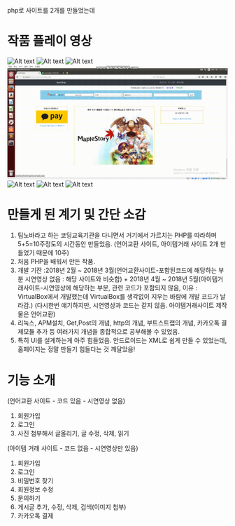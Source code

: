 php로 사이트를 2개를 만들었는데
 
 **작품 플레이 영상**
=======================================
![Alt text](videos/Item_Shop_1.gif "Item_Ship_1")
![Alt text](videos/Item_Shop_2.gif "Item_Ship_2")
![Alt text](videos/Item_Shop_3.gif "Item_Ship_3")
![Alt text](videos/Item_Shop_4.gif "Item_Ship_4")
![Alt text](videos/Item_Shop_5.gif "Item_Ship_5")
![Alt text](videos/Item_Shop_6.gif "Item_Ship_6")
![Alt text](videos/Item_Shop_7.gif "Item_Ship_7")


**만들게 된 계기 및 간단 소감**
=======================================
1. 팀노바라고 하는 코딩교육기관을 다니면서 거기에서 가르치는 PHP를 따라하며 5+5=10주정도의 시간동안 만들었음. (언어교환 사이트, 아이템거래 사이트 2개 만들었기 때문에 10주) 
2. 처음 PHP을 배워서 만든 작품. 
3. 개발 기잔 :2018년 2월 ~ 2018년 3월(언어교환사이트-포함된코드에 해당하는 부분 시연영상 없음 : 해당 사이트와 비슷함) + 2018년 4월 ~ 2018년 5월(아이템거래사이트-시연영상에 해당하는 부분, 관련 코드가 포함되지 않음, 이유 : VirtualBox에서 개발했는데 VirtualBox를 생각없이 지우는 바람에 개발 코드가 날라감.)
(다시한번 얘기하지만, 시연영상과 코드는 같지 않음. 아이템거래사이트 제작물은 언어교환)
4. 리눅스, APM설치, Get,Post의 개념, http의 개념, 부트스트랩의 개념, 카카오톡 결제모듈 추가 등 여러가지 개념을 종합적으로 공부해볼 수 있었음.
5. 특히 UI를 설계하는게 아주 힘들었음. 안드로이드는 XML로 쉽게 만들 수 있었는데, 홈페이지는 정말 만들기 힘들다는 것 깨달았음!

**기능 소개**
======================================
(언어교환 사이트 - 코드 있음 - 시연영상 없음)
1. 회원가입
2. 로그인
3. 사진 첨부해서 글올리기, 글 수정, 삭제, 읽기

(아이템 거래 사이트 - 코드 없음 - 시연영상만 있음)
1. 회원가입
2. 로그인
3. 비밀번호 찾기
4. 회원정보 수정
5. 문의하기
6. 게시글 추가, 수정, 삭제, 검색(이미지 첨부)
7. 카카오톡 결제